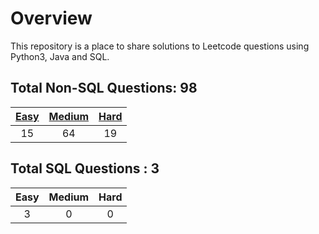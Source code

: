 # Overview

This repository is a place to share solutions to Leetcode questions using Python3, Java and SQL.


## Total Non-SQL Questions: 98

| [Easy](https://github.com/ezryn-zaharoff/leetcode-solutions/tree/master/01-easy) | [Medium](https://github.com/ezryn-zaharoff/leetcode-solutions/tree/master/02-medium) | [Hard](https://github.com/ezryn-zaharoff/leetcode-solutions/tree/master/03-hard) |
|:----:|:------:|:----:|
|  15  |   64   |  19  |


## Total SQL Questions : 3

| Easy | Medium | Hard |
|:----:|:------:|:----:|
|   3  |    0   |   0  |

